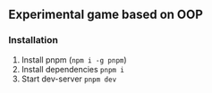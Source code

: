 ## Experimental game based on OOP

### Installation 
1. Install pnpm (`npm i -g pnpm`)
2. Install dependencies `pnpm i`
3. Start dev-server `pnpm dev`
